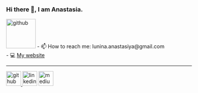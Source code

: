 ### Hi there 👋, I am Anastasia. 
<img src='https://user-images.githubusercontent.com/94207798/165857430-8c374d84-e56a-4a89-9966-edb03cb62c6a.png' alt='github' height='80'>  
- 📫 How to reach me: lunina.anastasiya@gmail.com 
<br>
- 💻 <a href="https://anastasia-codes.netlify.app/" target="_blank">My website</a>
<br>
<hr>
<a href="https://github.com/AnastasiaLunina" target="_blank"><img src='https://cdn.jsdelivr.net/npm/simple-icons@3.0.1/icons/github.svg' alt='github' height='40' target="_blank"> </a> <a href="https://www.linkedin.com/in/anastasia-lunina/" target="_blank"><img src='https://cdn.jsdelivr.net/npm/simple-icons@3.0.1/icons/linkedin.svg' alt='linkedin' height='40' target="_blank"></a> <a href="https://medium.com/@lunina.anastasiya" target="_blank"><img src='https://cdn.jsdelivr.net/npm/simple-icons@3.0.1/icons/medium.svg' alt='medium' height='40' target="_blank"></a>


